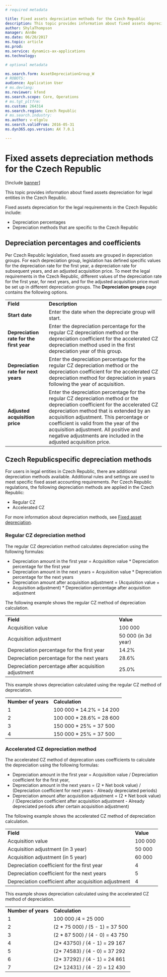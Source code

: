 ```yaml
---
# required metadata

title: Fixed assets depreciation methods for the Czech Republic
description: This topic provides information about fixed assets depreciation for legal entities in the Czech Republic. 
author: ShylaThompson
manager: AnnBe
ms.date: 06/20/2017
ms.topic: article
ms.prod: 
ms.service: dynamics-ax-applications
ms.technology: 

# optional metadata

ms.search.form: AssetDepreciationGroup_W
# ROBOTS: 
audience: Application User
# ms.devlang: 
ms.reviewer: kfend
ms.search.scope: Core, Operations
# ms.tgt_pltfrm: 
ms.custom: 264314
ms.search.region: Czech Republic
# ms.search.industry: 
ms.author: v-elgolu
ms.search.validFrom: 2016-05-31
ms.dyn365.ops.version: AX 7.0.1

---
```


# Fixed assets depreciation methods for the Czech Republic

[!include [banner](../includes/banner.md)]

This topic provides information about fixed assets depreciation for legal entities in the Czech Republic. 

Fixed assets depreciation for the legal requirements in the Czech Republic include:

-   Depreciation percentages
-   Depreciation methods that are specific to the Czech Republic

## Depreciation percentages and coefficients
Per Czech Republic legislation, fixed assets are grouped in depreciation groups. For each depreciation group, legislation has defined specific values for the depreciation rate for the first year, a depreciation rate for subsequent years, and an adjusted acquisition price. To meet the legal requirements in the Czech Republic, different values of the depreciation rate for the first year, for next years, and for the adjusted acquisition price must be set up in different depreciation groups. The **Depreciation groups** page contains the following options.

| |  |
|-----|------|
| **Field**                                | **Description**|
| **Start date**                           | Enter the date when the depreciate group will start.|
| **Depreciation rate for the first year** | Enter the depreciation percentage for the regular CZ depreciation method or the depreciation coefficient for the accelerated CZ depreciation method used in the first depreciation year of this group. |
| **Depreciation rate for next years**     | Enter the depreciation percentage for the regular CZ depreciation method or the depreciation coefficient for the accelerated CZ depreciation method for depreciation in years following the year of acquisition.|
| **Adjusted acquisition price**           | Enter the depreciation percentage for the regular CZ depreciation method or the depreciation coefficient for the accelerated CZ depreciation method that is extended by an acquisition adjustment. This percentage or coefficient is valid from the year of the acquisition adjustment. All positive and negative adjustments are included in the adjusted acquisition price. |

## Czech Republicspecific depreciation methods
For users in legal entities in Czech Republic, there are additional depreciation methods available. Additional rules and settings are used to meet specific fixed asset accounting requirements. Per Czech Republic regulations, the following depreciation methods are applied in the Czech Republic:

-   Regular CZ
-   Accelerated CZ

For more information about depreciation methods, see [Fixed asset depreciation](../fixed-assets/fixed-asset-depreciation.md).

### Regular CZ depreciation method

The regular CZ depreciation method calculates depreciation using the following formulas:

-   Depreciation amount in the first year = Acquisition value \* Depreciation percentage for the first year
-   Depreciation amount in the next years = Acquisition value \* Depreciation percentage for the next years
-   Depreciation amount after acquisition adjustment = (Acquisition value + Acquisition adjustment) \* Depreciation percentage after acquisition adjustment

The following example shows the regular CZ method of depreciation calculation.

|                                                      |                     |
|------------------------------------------------------|---------------------|
| **Field**                                            | **Value**           |
| Acquisition value                                    | 100 000             |
| Acquisition adjustment                               | 50 000 (in 3d year) |
| Depreciation percentage for the first year           | 14.2%               |
| Depreciation percentage for the next years           | 28.6%               |
| Depreciation percentage after acquisition adjustment | 25.0%               |

This example shows depreciation calculated using the regular CZ method of depreciation.

|                     |                           |
|---------------------|---------------------------|
| **Number of years** | **Calculation**           |
| 1                   | 100 000 \* 14.2% = 14 200 |
| 2                   | 100 000 \* 28.6% = 28 600 |
| 3                   | 150 000 \* 25% = 37 500   |
| 4                   | 150 000 \* 25% = 37 500   |

### Accelerated CZ depreciation method

The accelerated CZ method of deprecation uses coefficients to calculate the depreciation using the following formulas:

-   Depreciation amount in the first year = Acquisition value / Depreciation coefficient for the first year,
-   Depreciation amount in the next years = (2 \* Net book value) / (Depreciation coefficient for next years - Already depreciated periods)
-   Depreciation amount after acquisition adjustment = (2 \* Net book value) / (Depreciation coefficient after acquisition adjustment - Already depreciated periods after certain acquisition adjustment)

The following example shows the accelerated CZ method of depreciation calculation.

|                                                       |           |
|-------------------------------------------------------|-----------|
| **Field**                                             | **Value** |
| Acquisition value                                     | 100 000   |
| Acquisition adjustment (in 3 year)                    | 50 000    |
| Acquisition adjustment (in 5 year)                    | 60 000    |
| Depreciation coefficient for the first year           | 4         |
| Depreciation coefficient for the next years           | 5         |
| Depreciation coefficient after acquisition adjustment | 4         |

This example shows depreciation calculated using the accelerated CZ method of depreciation.

|                     |                                  |
|---------------------|----------------------------------|
| **Number of years** | **Calculation**                  |
| 1                   | 100 000 /4 = 25 000              |
| 2                   | (2 \* 75 000) / (5 - 1) = 37 500 |
| 3                   | (2 \* 87 500) / (4 - 0) = 43 750 |
| 4                   | (2\* 43750) / (4 - 1) = 29 167   |
| 5                   | (2\* 74583) / (4 - 0) = 37 292   |
| 6                   | (2\* 37292) / (4 - 1) = 24 861   |
| 7                   | (2\* 12431) / (4 - 2) = 12 430   |


